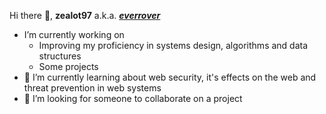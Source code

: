 Hi there 👋, __zealot97__ a.k.a. __[_everrover_]([website])__

<!--
**zealot97/zealot97** is a ✨ _special_ ✨ repository because its `README.md` (this file) appears on your GitHub profile.

Here are some ideas to get you started:

- 🔭 I’m currently working on ...
- 🌱 I’m currently learning ...
- 👯 I’m looking to collaborate on ...
- 🤔 I’m looking for help with ...
- 💬 Ask me about ...
- 📫 How to reach me: ...
- 😄 Pronouns: ...
- ⚡ Fun fact: ...
-->
<!-- 
What to know about me? Well, I am a software developer in a beautiful planet called Earth 🌏. In some country in this emoji. 😁. I am keen on developing and using my skills in web based software development for betterment of Earth and everyone in them. I love building algorithms, systems and improving upon them.-->

- I’m currently working on
  - Improving my proficiency in systems design, algorithms and data structures
  - Some projects
- 🌱 I’m currently learning about web security, it's effects on the web and threat prevention in web systems
- 👯 I’m looking for someone to collaborate on a project

<!--
I am also interested in artificial intelligence systems, robotics and AR applications. But since I can;t focus on all things simultaneously. I'll pursue them in my future. In that order.
-->

<!-- #### The projects I have pursued on my own are listed here: -->

<!-- --- -->

<!-- #### Let's make our lives natural🌱 and easier

I am an avid believer of a balanced and natural lifestyle.

 ---

#### Connect with me

[<img align="left" alt="www.everrover.com" width="22px" src="https://raw.githubusercontent.com/iconic/open-iconic/master/svg/globe.svg" />]([website])

[<img align="left" alt="codeSTACKr | Twitter" width="22px" src="https://cdn.jsdelivr.net/npm/simple-icons@v3/icons/twitter.svg" />]([twitter])

[<img align="left" alt="codeSTACKr | LinkedIn" width="22px" src="https://cdn.jsdelivr.net/npm/simple-icons@v3/icons/linkedin.svg" />]([linkedin])

[<img align="left" alt="codeSTACKr | Instagram" width="22px" src="https://cdn.jsdelivr.net/npm/simple-icons@v3/icons/instagram.svg" />]([instagram-1])

#### Languages, tools and technologies I work with

  <img align="left" alt="HTML5" width="25px" src="https://raw.githubusercontent.com/github/explore/80688e429a7d4ef2fca1e82350fe8e3517d3494d/topics/html/html.png" />

  <img align="left" alt="CSS3" width="25px" src="https://raw.githubusercontent.com/github/explore/80688e429a7d4ef2fca1e82350fe8e3517d3494d/topics/css/css.png" />

  <img align="left" alt="Sass" width="25px" src="https://raw.githubusercontent.com/github/explore/80688e429a7d4ef2fca1e82350fe8e3517d3494d/topics/sass/sass.png" />

  <img align="left" alt="JavaScript" width="25px" src="https://raw.githubusercontent.com/github/explore/80688e429a7d4ef2fca1e82350fe8e3517d3494d/topics/javascript/javascript.png" />

  <img align="left" alt="JavaScript" width="25px" src="https://banner2.cleanpng.com/20181122/krs/kisspng-java-programming-language-selenium-computer-softwa-july-2-16-halab-4-dev-5bf78387a7bb41.028192901542947719687.jpg" />

  <img align="left" alt="JavaScript" width="25px" src="https://banner2.cleanpng.com/20180712/cos/kisspng-learning-to-program-using-python-programming-langu-tic-tac-toe-logo-5b47098b6cd292.0915139615313821554458.jpg" />

  <img align="left" alt="React" width="25px" src="https://raw.githubusercontent.com/github/explore/80688e429a7d4ef2fca1e82350fe8e3517d3494d/topics/react/react.png" />

  <img align="left" alt="Node.js" width="25px" src="https://m.nodejs.org/static/images/logos/js-green.svg" />

  <img align="left" alt="Express.js" width="25px" src="https://p7.hiclipart.com/preview/545/451/583/node-js-express-js-javascript-solution-stack-web-application-others.jpg" />

  <img align="left" alt="Express.js" width="25px" src="https://camo.githubusercontent.com/add74f91a2bcd7370ee73971140a75ad4136baf1/687474703a2f2f6d6f6e676f64622d746f6f6c732e636f6d2f696d672f6d6f6e676f6f73652e706e67" />

  <img align="left" alt="SQL" width="25px" src="https://raw.githubusercontent.com/github/explore/80688e429a7d4ef2fca1e82350fe8e3517d3494d/topics/sql/sql.png" />

  <img align="left" alt="Postgres" width="25px" src="https://raw.githubusercontent.com/github/explore/80688e429a7d4ef2fca1e82350fe8e3517d3494d/topics/mysql/mysql.png" />

  <img align="left" alt="MongoDB" width="25px" src="https://raw.githubusercontent.com/github/explore/80688e429a7d4ef2fca1e82350fe8e3517d3494d/topics/mongodb/mongodb.png" />

  <img align="left" alt="Git" width="25px" src="https://raw.githubusercontent.com/github/explore/80688e429a7d4ef2fca1e82350fe8e3517d3494d/topics/git/git.png" />

  <img align="left" alt="GitHub" width="25px" src="https://raw.githubusercontent.com/github/explore/78df643247d429f6cc873026c0622819ad797942/topics/github/github.png"/>
-->
[website]: https://www.everrover.com
[twitter]: https://www.twitter.com/everrover
[instagram-1]: https://instagram.com/zealot97
[instagram-2]: https://instagram.com/everrover
[linkedin]: https://www.linkedin.com/in/abhishek-deyol-44a732171/
